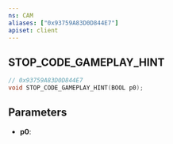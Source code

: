 ```yaml
---
ns: CAM
aliases: ["0x93759A83D0D844E7"]
apiset: client
---
```

## STOP_CODE_GAMEPLAY_HINT

```c
// 0x93759A83D0D844E7
void STOP_CODE_GAMEPLAY_HINT(BOOL p0);
```


## Parameters
* **p0**: